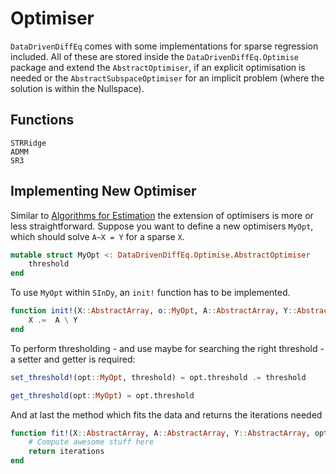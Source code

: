 # Optimiser

`DataDrivenDiffEq` comes with some implementations for sparse regression included. All of these are stored inside the
`DataDrivenDiffEq.Optimise` package and extend the `AbstractOptimiser`, if an explicit optimisation is needed or the `AbstractSubspaceOptimiser` for an implicit problem (where the solution is within the Nullspace).

## Functions

```@docs
STRRidge
ADMM
SR3
```

## Implementing New Optimiser

Similar to [Algorithms for Estimation](@ref) the extension of optimisers is more or less straightforward.
Suppose you want to define a new optimisers `MyOpt`, which should solve ``A~X = Y`` for a sparse ``X``.

```julia
mutable struct MyOpt <: DataDrivenDiffEq.Optimise.AbstractOptimiser
    threshold
end
```

To use `MyOpt` within `SInDy`, an `init!` function has to be implemented.

```julia
function init!(X::AbstractArray, o::MyOpt, A::AbstractArray, Y::AbstractArray)
    X .=  A \ Y
end
```

To perform thresholding - and use maybe for searching the right threshold - a setter and getter is required:

```julia
set_threshold!(opt::MyOpt, threshold) = opt.threshold .= threshold

get_threshold(opt::MyOpt) = opt.threshold
```

And at last the method which fits the data and returns the iterations needed

```julia
function fit!(X::AbstractArray, A::AbstractArray, Y::AbstractArray, opt::MyOpt; maxiter, convergence_error)
    # Compute awesome stuff here
    return iterations
end
```
